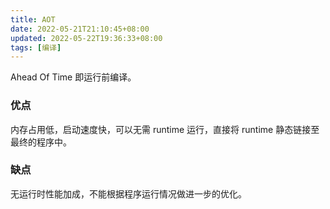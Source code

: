 ```yaml
---
title: AOT  
date: 2022-05-21T21:10:45+08:00
updated: 2022-05-22T19:36:33+08:00
tags: [编译]
---
```


Ahead Of Time 即运行前编译。

### 优点

内存占用低，启动速度快，可以无需 runtime 运行，直接将 runtime 静态链接至最终的程序中。

### 缺点

无运行时性能加成，不能根据程序运行情况做进一步的优化。